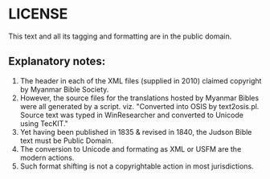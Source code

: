# LICENSE
This text and all its tagging and formatting are in the public domain. 


## Explanatory notes:
1. The header in each of the XML files (supplied in 2010) claimed copyright by Myanmar Bible Society.
2. However, the source files for the translations hosted by Myanmar Bibles were all generated by a script. viz.
   "Converted into OSIS by text2osis.pl. Source text was typed in WinResearcher and converted to Unicode using TecKIT." 
3. Yet having been published in 1835 & revised in 1840, the Judson Bible text must be Public Domain.
4. The conversion to Unicode and formating as XML or USFM are the modern actions.
5. Such format shifting is not a copyrightable action in most jurisdictions.
